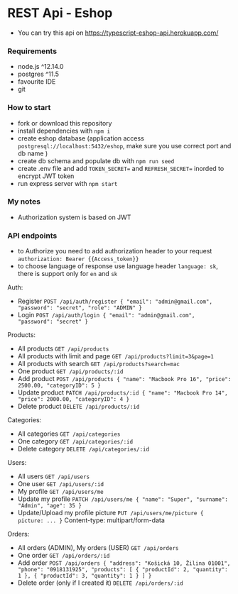 # REST Api - Eshop

- You can try this api on https://typescript-eshop-api.herokuapp.com/

### Requirements

- node.js ^12.14.0
- postgres ^11.5
- favourite IDE
- git

### How to start

- fork or download this repository
- install dependencies with `npm i`
- create eshop database (application access `postgresql://localhost:5432/eshop`, make sure you use correct port and db name )
- create db schema and populate db with `npm run seed`
- create .env file and add ``` TOKEN_SECRET= ``` and ``` REFRESH_SECRET= ``` inorded to encrypt JWT token
- run express server with `npm start`

### My notes

- Authorization system is based on JWT 

### API endpoints

- to Authorize you need to add authorization header to your request ``` authorization: Bearer {{Access_token}} ```
- to choose language of response use language header ``` language: sk ```, there is support only for ```en``` and ```sk```

Auth:
- Register ``` POST /api/auth/register { "email": "admin@gmail.com", "password": "secret", "role": "ADMIN" } ```
- Login ``` POST /api/auth/login { "email": "admin@gmail.com", "password": "secret" } ```

Products:
- All products ``` GET /api/products ```
- All products with limit and page ``` GET /api/products?limit=3&page=1 ```
- All products with search ``` GET /api/products?search=mac ```
- One product ``` GET /api/products/:id ```
- Add product ``` POST /api/products { "name": "Macbook Pro 16", "price": 2500.00, "categoryID": 5 } ```
- Update product ``` PATCH /api/products/:id { "name": "Macbook Pro 14", "price": 2000.00, "categoryID": 4 } ```
- Delete product ``` DELETE /api/products/:id ```

Categories:
- All categories ``` GET /api/categories ```
- One category ``` GET /api/categories/:id ```
- Delete category ``` DELETE /api/categories/:id ```

Users:
- All users ``` GET /api/users ```
- One user ``` GET /api/users/:id ```
- My profile ``` GET /api/users/me ```
- Update my profile ``` PATCH /api/users/me { "name": "Super", "surname": "Admin", "age": 35 } ```
- Update/Upload my profile picture ``` PUT /api/users/me/picture { picture: ... } ``` Content-type: multipart/form-data

Orders:
- All orders (ADMIN), My orders (USER) ``` GET /api/orders ```
- One order ``` GET /api/orders/:id ```
- Add order ``` POST /api/orders { "address": "Košická 10, Žilina 01001",
    "phone": "0918131925",
    "products": [
        {
            "productId": 2,
            "quantity": 1
        },
        {
            "productId": 3,
            "quantity": 1
        }
    ] } ```
- Delete order (only if I created it) ``` DELETE /api/orders/:id ```
